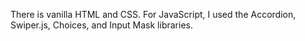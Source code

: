 There is vanilla HTML and CSS. For JavaScript, I used the Accordion, Swiper.js, Choices, and Input Mask libraries.
